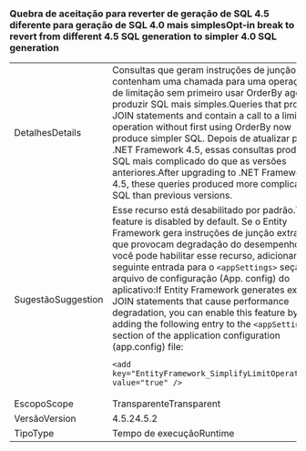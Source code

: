 ### <a name="opt-in-break-to-revert-from-different-45-sql-generation-to-simpler-40-sql-generation"></a><span data-ttu-id="a4c55-101">Quebra de aceitação para reverter de geração de SQL 4.5 diferente para geração de SQL 4.0 mais simples</span><span class="sxs-lookup"><span data-stu-id="a4c55-101">Opt-in break to revert from different 4.5 SQL generation to simpler 4.0 SQL generation</span></span>

|   |   |
|---|---|
|<span data-ttu-id="a4c55-102">Detalhes</span><span class="sxs-lookup"><span data-stu-id="a4c55-102">Details</span></span>|<span data-ttu-id="a4c55-103">Consultas que geram instruções de junção e contenham uma chamada para uma operação de limitação sem primeiro usar OrderBy agora produzir SQL mais simples.</span><span class="sxs-lookup"><span data-stu-id="a4c55-103">Queries that produce JOIN statements and contain a call to a limiting operation without first using OrderBy now produce simpler SQL.</span></span> <span data-ttu-id="a4c55-104">Depois de atualizar para o .NET Framework 4.5, essas consultas produzido SQL mais complicado do que as versões anteriores.</span><span class="sxs-lookup"><span data-stu-id="a4c55-104">After upgrading to .NET Framework 4.5, these queries produced more complicated SQL than previous versions.</span></span>|
|<span data-ttu-id="a4c55-105">Sugestão</span><span class="sxs-lookup"><span data-stu-id="a4c55-105">Suggestion</span></span>|<span data-ttu-id="a4c55-106">Esse recurso está desabilitado por padrão.</span><span class="sxs-lookup"><span data-stu-id="a4c55-106">This feature is disabled by default.</span></span> <span data-ttu-id="a4c55-107">Se o Entity Framework gera instruções de junção extras que provocam degradação do desempenho, você pode habilitar esse recurso, adicionando a seguinte entrada para o <code>&lt;appSettings&gt;</code> seção do arquivo de configuração (App. config) do aplicativo:</span><span class="sxs-lookup"><span data-stu-id="a4c55-107">If Entity Framework generates extra JOIN statements that cause performance degradation, you can enable this feature by adding the following entry to the <code>&lt;appSettings&gt;</code> section of the application configuration (app.config) file:</span></span><pre><code class="language-xml">&lt;add key=&quot;EntityFramework_SimplifyLimitOperations&quot; value=&quot;true&quot; /&gt;&#13;&#10;</code></pre>|
|<span data-ttu-id="a4c55-108">Escopo</span><span class="sxs-lookup"><span data-stu-id="a4c55-108">Scope</span></span>|<span data-ttu-id="a4c55-109">Transparente</span><span class="sxs-lookup"><span data-stu-id="a4c55-109">Transparent</span></span>|
|<span data-ttu-id="a4c55-110">Versão</span><span class="sxs-lookup"><span data-stu-id="a4c55-110">Version</span></span>|<span data-ttu-id="a4c55-111">4.5.2</span><span class="sxs-lookup"><span data-stu-id="a4c55-111">4.5.2</span></span>|
|<span data-ttu-id="a4c55-112">Tipo</span><span class="sxs-lookup"><span data-stu-id="a4c55-112">Type</span></span>|<span data-ttu-id="a4c55-113">Tempo de execução</span><span class="sxs-lookup"><span data-stu-id="a4c55-113">Runtime</span></span>|


